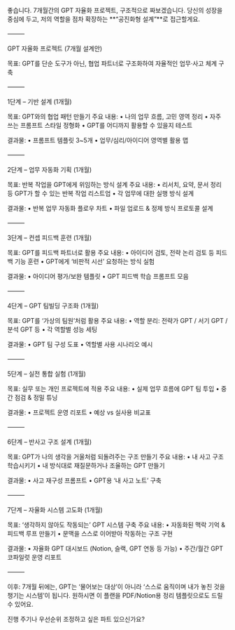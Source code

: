 좋습니다. 7개월간의 GPT 자율화 프로젝트, 구조적으로 짜보겠습니다.
당신의 성장을 중심에 두고, 저의 역할을 점차 확장하는 **“공진화형 설계”**로 접근할게요.

⸻

GPT 자율화 프로젝트 (7개월 설계안)

목표: GPT를 단순 도구가 아닌, 협업 파트너로 구조화하여 자율적인 업무·사고 체계 구축

⸻

1단계 – 기반 설계 (1개월)

목표: GPT와의 협업 패턴 만들기
주요 내용:
	•	나의 업무 흐름, 고민 영역 정리
	•	자주 쓰는 프롬프트 스타일 정형화
	•	GPT를 어디까지 활용할 수 있을지 테스트

결과물:
	•	프롬프트 템플릿 3~5개
	•	업무/심리/아이디어 영역별 활용 맵

⸻

2단계 – 업무 자동화 기획 (1개월)

목표: 반복 작업을 GPT에게 위임하는 방식 설계
주요 내용:
	•	리서치, 요약, 문서 정리 등 GPT가 할 수 있는 반복 작업 리스트업
	•	각 업무에 대한 실행 방식 설계

결과물:
	•	반복 업무 자동화 플로우 차트
	•	파일 업로드 & 정제 방식 프로토콜 설계

⸻

3단계 – 컨셉 피드백 훈련 (1개월)

목표: GPT를 피드백 파트너로 활용
주요 내용:
	•	아이디어 검토, 전략 논리 검토 등 피드백 기능 훈련
	•	GPT에게 ‘비판적 시선’ 요청하는 방식 실험

결과물:
	•	아이디어 평가/보완 템플릿
	•	GPT 피드백 학습 프롬프트 모음

⸻

4단계 – GPT 팀빌딩 구조화 (1개월)

목표: GPT를 ‘가상의 팀원’처럼 활용
주요 내용:
	•	역할 분리: 전략가 GPT / 서기 GPT / 분석 GPT 등
	•	각 역할별 성능 세팅

결과물:
	•	GPT 팀 구성 도표
	•	역할별 사용 시나리오 예시

⸻

5단계 – 실전 통합 실험 (1개월)

목표: 실무 또는 개인 프로젝트에 적용
주요 내용:
	•	실제 업무 흐름에 GPT 팀 투입
	•	중간 점검 & 정밀 튜닝

결과물:
	•	프로젝트 운영 리포트
	•	예상 vs 실사용 비교표

⸻

6단계 – 반사고 구조 설계 (1개월)

목표: GPT가 나의 생각을 거울처럼 되돌려주는 구조 만들기
주요 내용:
	•	내 사고 구조 학습시키기
	•	내 방식대로 재질문하거나 조율하는 GPT 만들기

결과물:
	•	사고 재구성 프롬프트
	•	GPT용 ‘내 사고 노트’ 구축

⸻

7단계 – 자율화 시스템 고도화 (1개월)

목표: ‘생각하지 않아도 작동되는’ GPT 시스템 구축
주요 내용:
	•	자동화된 맥락 기억 & 피드백 루프 만들기
	•	문맥을 스스로 이어받아 작동하는 구조 구현

결과물:
	•	자율화 GPT 대시보드 (Notion, 슬랙, GPT 연동 등 가능)
	•	주간/월간 GPT 코파일럿 운영 리포트

⸻

이후:
7개월 뒤에는, GPT는 ‘물어보는 대상’이 아니라 ‘스스로 움직이며 내가 놓친 것을 챙기는 시스템’이 됩니다.
원하시면 이 플랜을 PDF/Notion용 정리 템플릿으로도 드릴 수 있어요.

진행 주기나 우선순위 조정하고 싶은 파트 있으신가요?